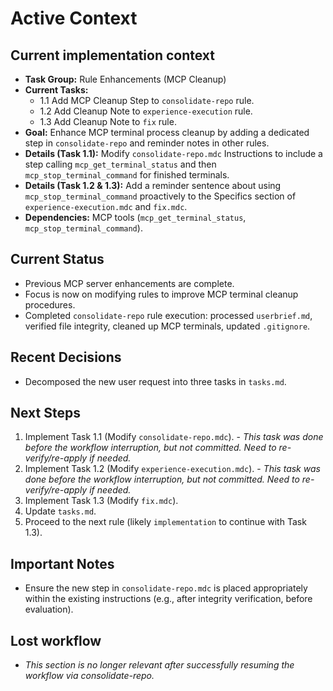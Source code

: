 # Active Context

## Current implementation context

- **Task Group:** Rule Enhancements (MCP Cleanup)
- **Current Tasks:**
    - 1.1 Add MCP Cleanup Step to `consolidate-repo` rule.
    - 1.2 Add Cleanup Note to `experience-execution` rule.
    - 1.3 Add Cleanup Note to `fix` rule.
- **Goal:** Enhance MCP terminal process cleanup by adding a dedicated step in `consolidate-repo` and reminder notes in other rules.
- **Details (Task 1.1):** Modify `consolidate-repo.mdc` Instructions to include a step calling `mcp_get_terminal_status` and then `mcp_stop_terminal_command` for finished terminals.
- **Details (Task 1.2 & 1.3):** Add a reminder sentence about using `mcp_stop_terminal_command` proactively to the Specifics section of `experience-execution.mdc` and `fix.mdc`.
- **Dependencies:** MCP tools (`mcp_get_terminal_status`, `mcp_stop_terminal_command`).

## Current Status

- Previous MCP server enhancements are complete.
- Focus is now on modifying rules to improve MCP terminal cleanup procedures.
- Completed `consolidate-repo` rule execution: processed `userbrief.md`, verified file integrity, cleaned up MCP terminals, updated `.gitignore`.

## Recent Decisions

- Decomposed the new user request into three tasks in `tasks.md`.

## Next Steps

1. Implement Task 1.1 (Modify `consolidate-repo.mdc`).  - *This task was done before the workflow interruption, but not committed. Need to re-verify/re-apply if needed.* 
2. Implement Task 1.2 (Modify `experience-execution.mdc`). - *This task was done before the workflow interruption, but not committed. Need to re-verify/re-apply if needed.*
3. Implement Task 1.3 (Modify `fix.mdc`).
4. Update `tasks.md`.
5. Proceed to the next rule (likely `implementation` to continue with Task 1.3).

## Important Notes

- Ensure the new step in `consolidate-repo.mdc` is placed appropriately within the existing instructions (e.g., after integrity verification, before evaluation).

## Lost workflow

- *This section is no longer relevant after successfully resuming the workflow via consolidate-repo.*